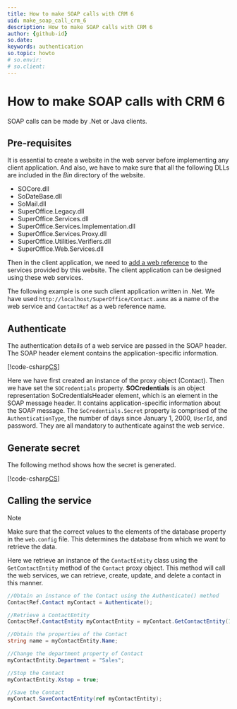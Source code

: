 ```yaml
---
title: How to make SOAP calls with CRM 6
uid: make_soap_call_crm_6
description: How to make SOAP calls with CRM 6
author: {github-id}
so.date:
keywords: authentication
so.topic: howto
# so.envir:
# so.client:
---
```


# How to make SOAP calls with CRM 6

SOAP calls can be made by .Net or Java clients.

## Pre-requisites

It is essential to create a website in the web server before implementing any client application. And also, we have to make sure that all the following DLLs are included in the *Bin* directory of the website.

* SOCore.dll
* SoDateBase.dll
* SoMail.dll
* SuperOffice.Legacy.dll
* SuperOffice.Services.dll
* SuperOffice.Services.Implementation.dll
* SuperOffice.Services.Proxy.dll
* SuperOffice.Utilities.Verifiers.dll
* SuperOffice.Web.Services.dll

Then in the client application, we need to [add a web reference][1] to the services provided by this website. The client application can be designed using these web services.

The following example is one such client application written in .Net. We have
used `http://localhost/SuperOffice/Contact.asmx` as a name of the web service and `ContactRef` as a web reference name.

## Authenticate

The authentication details of a web service are passed in the SOAP header. The SOAP header element contains the application-specific information.

[!code-csharp[CS](includes/servicestest1-crm6.cs)]

Here we have first created an instance of the proxy object (Contact). Then we have set the `SOCredentials` property. **SOCredentials** is an object representation SoCredentialsHeader element, which is an element in the SOAP message header. It contains application-specific information about the SOAP message. The `SoCredentials.Secret` property is comprised of the `AuthenticationType`, the number of days since January 1, 2000, `UserId`, and password. They are all mandatory to authenticate against the web service.

## Generate secret

The following method shows how the secret is generated.

[!code-csharp[CS](../../authentication/includes/calculatecredentialssecret.cs)]

## Calling the service

> [!NOTE]
> Make sure that the correct values to the elements of the database property in the `web.config` file. This determines the database from which we want to retrieve the data.

Here we retrieve an instance of the `ContactEntity` class using the `GetContactEntity` method of the `Contact` proxy object. This method will call the web services, we can retrieve, create, update, and delete a contact in this manner.

```csharp
//Obtain an instance of the Contact using the Authenticate() method
ContactRef.Contact myContact = Authenticate();

//Retrieve a ContactEntity
ContactRef.ContactEntity myContactEntity = myContact.GetContactEntity(15);

//Obtain the properties of the Contact
string name = myContactEntity.Name;

//Change the department property of Contact
myContactEntity.Department = "Sales";

//Stop the Contact
myContactEntity.Xstop = true;

//Save the Contact
myContact.SaveContactEntity(ref myContactEntity);
```

<!-- Referenced links -->
[1]: call-ws-from-dotnet-std-tools/add-web-reference.md
